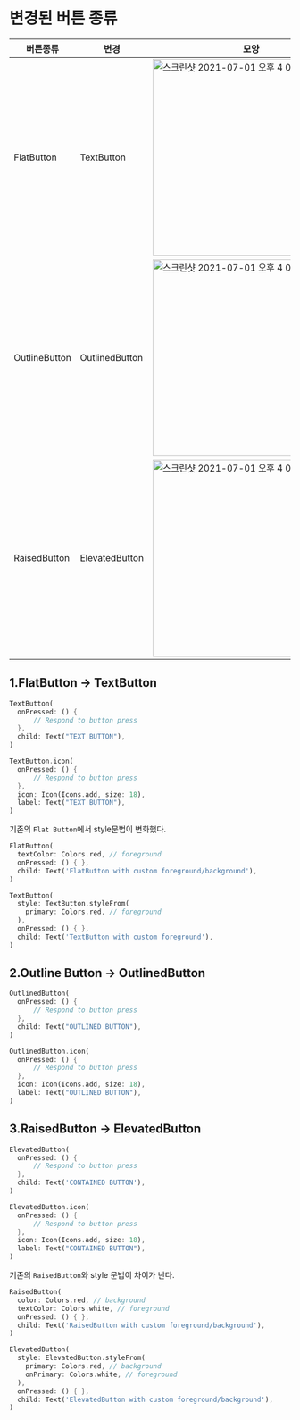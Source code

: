 변경된 버튼 종류
==


|버튼종류|변경|모양|
|----------|----------|----|
|FlatButton|TextButton|<img width="353" alt="스크린샷 2021-07-01 오후 4 03 07" src="https://user-images.githubusercontent.com/74492426/124080883-d42a9c80-da85-11eb-9550-40308a089348.png">|
|OutlineButton|OutlinedButton|<img width="353" alt="스크린샷 2021-07-01 오후 4 07 14" src="https://user-images.githubusercontent.com/74492426/124081361-67fc6880-da86-11eb-819e-a50aa37c16ac.png">|
|RaisedButton|ElevatedButton|<img width="353" alt="스크린샷 2021-07-01 오후 4 05 05" src="https://user-images.githubusercontent.com/74492426/124081118-19e76500-da86-11eb-93d6-ee4af3cd6aec.png">|



1.FlatButton -> TextButton
--
```dart
TextButton(
  onPressed: () {
      // Respond to button press
  },
  child: Text("TEXT BUTTON"),
)
```
```dart
TextButton.icon(
  onPressed: () {
      // Respond to button press
  },
  icon: Icon(Icons.add, size: 18),
  label: Text("TEXT BUTTON"),
)
```


기존의 ```Flat Button```에서 style문법이 변화했다.
```dart
FlatButton(
  textColor: Colors.red, // foreground
  onPressed: () { },
  child: Text('FlatButton with custom foreground/background'),
)
```
```dart
TextButton(
  style: TextButton.styleFrom(
    primary: Colors.red, // foreground
  ),
  onPressed: () { },
  child: Text('TextButton with custom foreground'),
)
```


2.Outline Button -> OutlinedButton
--
```dart
OutlinedButton(
  onPressed: () {
      // Respond to button press
  },
  child: Text("OUTLINED BUTTON"),
)
```
```dart
OutlinedButton.icon(
  onPressed: () {
      // Respond to button press
  },
  icon: Icon(Icons.add, size: 18),
  label: Text("OUTLINED BUTTON"),
)
```

3.RaisedButton -> ElevatedButton
--
```dart
ElevatedButton(
  onPressed: () {
      // Respond to button press
  },
  child: Text('CONTAINED BUTTON'),
)
```
```dart
ElevatedButton.icon(
  onPressed: () {
      // Respond to button press
  },
  icon: Icon(Icons.add, size: 18),
  label: Text("CONTAINED BUTTON"),
)
```
기존의 ```RaisedButton```와 style 문법이 차이가 난다.
```dart
RaisedButton(
  color: Colors.red, // background
  textColor: Colors.white, // foreground
  onPressed: () { },
  child: Text('RaisedButton with custom foreground/background'),
)
```
```dart
ElevatedButton(
  style: ElevatedButton.styleFrom(
    primary: Colors.red, // background
    onPrimary: Colors.white, // foreground
  ),
  onPressed: () { },
  child: Text('ElevatedButton with custom foreground/background'),
)
```






